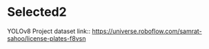 # Selected2
YOLOv8 Project
dataset link:: https://universe.roboflow.com/samrat-sahoo/license-plates-f8vsn
